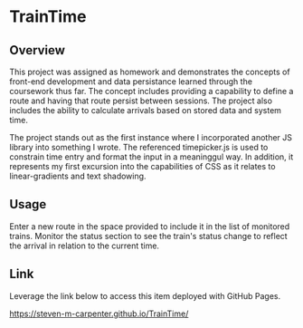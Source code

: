 # TrainTime

Overview
--------
This project was assigned as homework and demonstrates the concepts of front-end development and data persistance learned through 
the coursework thus far.  The concept includes providing a capability to define a route and having that route persist between sessions.
The project also includes the ability to calculate arrivals based on stored data and system time. 

The project stands out as the first instance where I incorporated another JS library into something I wrote.  The referenced timepicker.js is used to constrain time entry and format the input in a meaninggul way.  In addition, it represents my first excursion into the capabilities of CSS as it relates to linear-gradients and text shadowing.

Usage
-----
Enter a new route in the space provided to include it in the list of monitored trains.
Monitor the status section to see the train's status change to reflect the arrival in relation to the current time.

Link
----
Leverage the link below to access this item deployed with GitHub Pages.

https://steven-m-carpenter.github.io/TrainTime/
